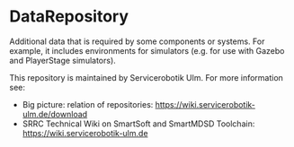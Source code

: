# DataRepository
Additional data that is required by some components or systems. For example, it includes environments for simulators (e.g. for use with Gazebo and PlayerStage simulators).

This repository is maintained by Servicerobotik Ulm. For more information see:

* Big picture: relation of repositories: https://wiki.servicerobotik-ulm.de/download
* SRRC Technical Wiki on SmartSoft and SmartMDSD Toolchain: https://wiki.servicerobotik-ulm.de
